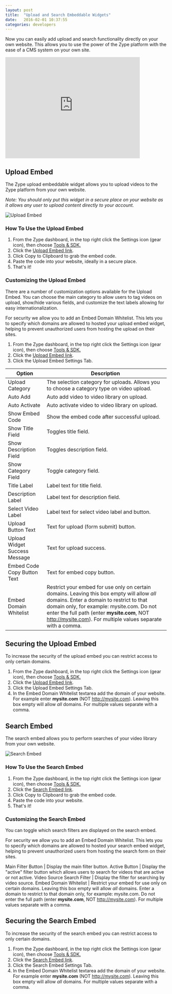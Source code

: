```yaml
---
layout: post
title:  "Upload and Search Embeddable Widgets"
date:   2016-02-01 10:37:55
categories: developers
---
```


Now you can easily add upload and search functionality directly on your own website. This allows you to use the power of the Zype platform with the ease of a CMS system on your own site.

<iframe width="420" height="315" src="https://www.youtube.com/embed/fO0qoIkbM9E" frameborder="0" allowfullscreen></iframe>

## Upload Embed

The Zype upload embeddable widget allows you to upload videos to the Zype platform from your own website.

_Note: You should only put this widget in a secure place on your website as it allows any user to upload content directly to your account._

![Upload Embed]({{site.url}}/assets/upload-search/upload-embed.png)

### How To Use the Upload Embed

1. From the Zype dashboard, in the top right click the Settings icon (gear icon), then choose [Tools & SDK.](https://admin.zype.com/tools)
2. Click the [Upload Embed link](https://admin.zype.com/tools/upload).
3. Click Copy to Clipboard to grab the embed code.
4. Paste the code into your website, ideally in a secure place.
5. That's it!

### Customizing the Upload Embed

There are a number of customization options available for the Upload Embed. You can choose the main category to allow users to tag videos on upload, show/hide various fields, and customize the text labels allowing for easy internationalization.

For security we allow you to add an Embed Domain Whitelist. This lets you to specify which domains are allowed to hosted your upload embed widget, helping to prevent unauthorized users from hosting the upload on their sites.

1. From the Zype dashboard, in the top right click the Settings icon (gear icon), then choose [Tools & SDK.](https://admin.zype.com/tools)
2. Click the [Upload Embed link](https://admin.zype.com/tools/upload).
3. Click the Upload Embed Settings Tab.

Option | Description
---- | -----------
Upload Category | The selection category for uploads. Allows you to choose a category type on video upload.
Auto Add | Auto add video to video library on upload.
Auto Activate | Auto activate video to video library on upload.
Show Embed Code | Show the embed code after successful upload.
Show Title Field | Toggles title field.
Show Description Field | Toggles description field.
Show Category Field | Toggle category field.
Title Label | Label text for title field.
Description Label | Label text for description field.
Select Video Label | Label text for select video label and button.
Upload Button Text | Text for upload (form submit) button.
Upload Widget Success Message | Text for upload success.
Embed Code Copy Button Text | Text for embed copy button.
Embed Domain Whitelist | Restrict your embed for use only on certain domains. Leaving this box empty will allow *all* domains. Enter a domain to restrict to that domain only, for example: mysite.com. Do not enter the full path (enter __mysite.com__, NOT http://mysite.com). For multiple values separate with a comma.

## Securing the Upload Embed

To increase the security of the upload embed you can restrict access to only certain domains.

1. From the Zype dashboard, in the top right click the Settings icon (gear icon), then choose [Tools & SDK.](https://admin.zype.com/tools)
2. Click the [Upload Embed link](https://admin.zype.com/tools/upload).
3. Click the Upload Embed Settings Tab.
4. In the Embed Domain Whitelist textarea add the domain of your website. For example enter __mysite.com__ (NOT http://mysite.com). Leaving this box empty will allow *all* domains. For multiple values separate with a comma.

## Search Embed

The search embed allows you to perform searches of your video library from your own website.

![Search Embed]({{site.url}}/assets/upload-search/search-embed.png)

### How To Use the Search Embed

1. From the Zype dashboard, in the top right click the Settings icon (gear icon), then choose [Tools & SDK.](https://admin.zype.com/tools)
2. Click the [Search Embed link](https://admin.zype.com/tools/search).
3. Click Copy to Clipboard to grab the embed code.
4. Paste the code into your website.
5. That's it!

### Customizing the Search Embed

You can toggle which search filters are displayed on the search embed.

For security we allow you to add an Embed Domain Whitelist. This lets you to specify which domains are allowed to hosted your search embed widget, helping to prevent unauthorized users from hosting the search form on their sites.

Main Filter Button | Display the main filter button.
Active Button | Display the "active" filter button which allows users to search for videos that are active or not active.
Video Source Search Filter | Display the filter for searching by video source.
Embed Domain Whitelist | Restrict your embed for use only on certain domains. Leaving this box empty will allow *all* domains. Enter a domain to restrict to that domain only, for example: mysite.com. Do not enter the full path (enter __mysite.com__, NOT http://mysite.com). For multiple values separate with a comma.

## Securing the Search Embed

To increase the security of the search embed you can restrict access to only certain domains.

1. From the Zype dashboard, in the top right click the Settings icon (gear icon), then choose [Tools & SDK.](https://admin.zype.com/tools)
2. Click the [Search Embed link](https://admin.zype.com/tools/search).
3. Click the Search Embed Settings Tab.
4. In the Embed Domain Whitelist textarea add the domain of your website. For example enter __mysite.com__ (NOT http://mysite.com). Leaving this box empty will allow *all* domains. For multiple values separate with a comma.